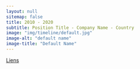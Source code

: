 ```yaml
---
layout: null
sitemap: false
title: 2010 - 2020
subtitle: Position Title - Company Name - Country
image: "img/timeline/default.jpg"
image-alt: "default name"
image-title: "Default Name"
---
```

[Liens](http://sylvaind.me) 